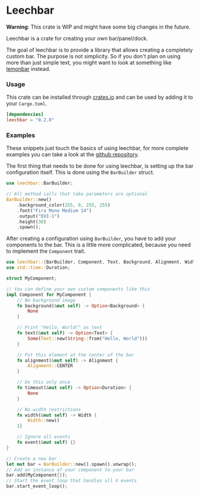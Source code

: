 # Leechbar

**Warning**: This crate is WIP and might have some big changes in the future.

Leechbar is a crate for creating your own bar/panel/dock.

The goal of leechbar is to provide a library that allows creating a completely custom bar.
The purpose is not simplicity. So if you don't plan on using more than just simple text, you might
want to look at something like [lemonbar](https://github.com/LemonBoy/bar) instead.

### Usage

This crate can be installed through [crates.io](https://crates.io/crates/leechbar) and can be
used by adding it to your `Cargo.toml`.

```toml
[dependencies]
leechbar = "0.2.0"
```

### Examples

These snippets just touch the basics of using leechbar, for more complete examples you can take
a look at the [github repository](https://github.com/chrisduerr/leechbar/tree/master/examples).

The first thing that needs to be done for using leechbar, is setting up the bar configuration
itself. This is done using the `BarBuilder` struct.

```rust
use leechbar::BarBuilder;

// All method calls that take parameters are optional
BarBuilder::new()
    .background_color(255, 0, 255, 255)
    .font("Fira Mono Medium 14")
    .output("DVI-1")
    .height(30)
    .spawn();
```

After creating a configuration using `BarBuilder`, you have to add your components to the
bar. This is a little more complicated, because you need to implement the `Component` trait.

```rust
use leechbar::{BarBuilder, Component, Text, Background, Alignment, Width};
use std::time::Duration;

struct MyComponent;

// You can define your own custom components like this
impl Component for MyComponent {
    // No background image
    fn background(&mut self) -> Option<Background> {
        None
    }

    // Print "Hello, World!" as text
    fn text(&mut self) -> Option<Text> {
        Some(Text::new(String::from("Hello, World")))
    }

    // Put this element at the center of the bar
    fn alignment(&mut self) -> Alignment {
        Alignment::CENTER
    }

    // Do this only once
    fn timeout(&mut self) -> Option<Duration> {
        None
    }

    // No width restrictions
    fn width(&mut self) -> Width {
        Width::new()
    1}

    // Ignore all events
    fn event(&mut self) {}
}

// Create a new bar
let mut bar = BarBuilder::new().spawn().unwrap();
// Add an instance of your component to your bar
bar.add(MyComponent{});
// Start the event loop that handles all X events
bar.start_event_loop();
```
